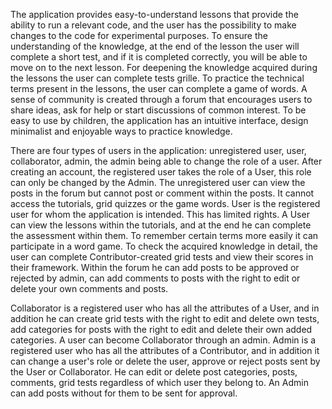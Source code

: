  The application provides easy-to-understand lessons that provide the ability to run a
relevant code, and the user has the possibility to make changes to the code for experimental purposes.
To ensure the understanding of the knowledge, at the end of the lesson the user will complete a short
test, and if it is completed correctly, you will be able to move on to the next lesson. For
deepening the knowledge acquired during the lessons the user can complete tests
grille. To practice the technical terms present in the lessons, the user can complete a game
of words. A sense of community is created through a forum that encourages users to
share ideas, ask for help or start discussions of common interest.
To be easy to use by children, the application has an intuitive interface, design
minimalist and enjoyable ways to practice knowledge.

 There are four types of users in the application: unregistered user, user,
collaborator, admin, the admin being able to change the role of a user. After creating an account,
the registered user takes the role of a User, this role can only be changed by the Admin.
The unregistered user can view the posts in the forum but cannot post or
comment within the posts. It cannot access the tutorials, grid quizzes or the game
words.
User is the registered user for whom the application is intended. This has
limited rights. A User can view the lessons within the tutorials, and at the end he can
complete the assessment within them. To remember certain terms more easily it can
participate in a word game. To check the acquired knowledge in detail, the user
can complete Contributor-created grid tests and view their scores in
their framework. Within the forum he can add posts to be approved or
rejected by admin, can add comments to posts with the right to edit or delete
your own comments and posts.

 Collaborator is a registered user who has all the attributes of a User, and in addition he
can create grid tests with the right to edit and delete own tests, add categories for
posts with the right to edit and delete their own added categories. A user can become
Collaborator through an admin.
Admin is a registered user who has all the attributes of a Contributor, and in addition
it can change a user's role or delete the user, approve or reject posts
sent by the User or Collaborator. He can edit or delete post categories, posts,
comments, grid tests regardless of which user they belong to. An Admin can add posts without
for them to be sent for approval.
